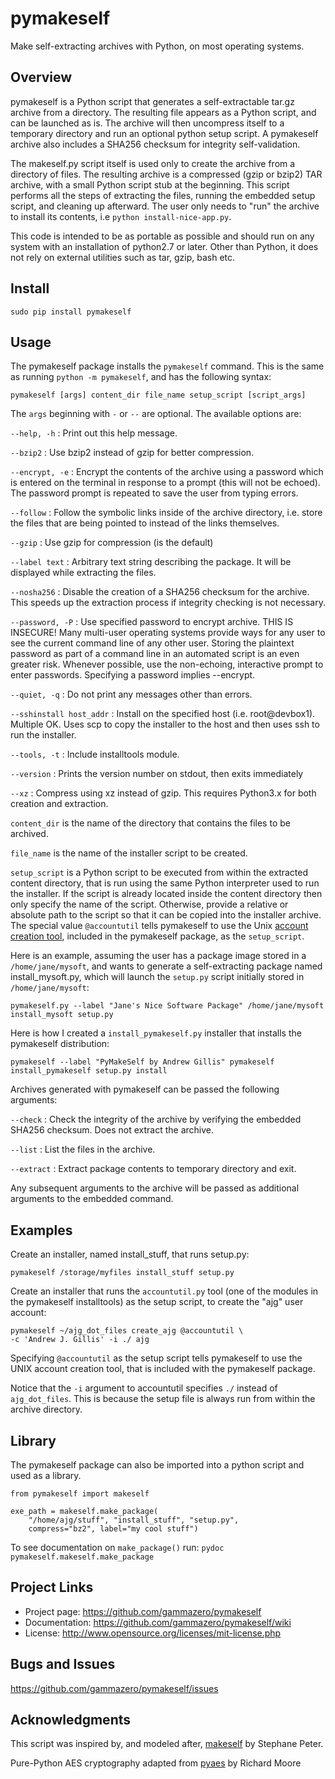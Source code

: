 # pymakeself

Make self-extracting archives with Python, on most operating systems.

## Overview

pymakeself is a Python script that generates a self-extractable tar.gz archive from a directory.  The resulting file appears as a Python script, and can be launched as is.  The archive will then uncompress itself to a temporary directory and run an optional python setup script.  A pymakeself archive also includes a SHA256 checksum for integrity self-validation.

The makeself.py script itself is used only to create the archive from a directory of files.  The resulting archive is a compressed (gzip or bzip2) TAR archive, with a small Python script stub at the beginning.  This script performs all the steps of extracting the files, running the embedded setup script, and cleaning up afterward.  The user only needs to "run" the archive to install its contents, i.e `python install-nice-app.py`.

This code is intended to be as portable as possible and should run on any system with an installation of python2.7 or later.  Other than Python, it does not rely on external utilities such as tar, gzip, bash etc.

## Install

```
sudo pip install pymakeself
```

## Usage

The pymakeself package installs the `pymakeself` command.  This is the same as running `python -m pymakeself`, and has the following syntax:

```
pymakeself [args] content_dir file_name setup_script [script_args]
```
The `args` beginning with `-` or `--` are optional.  The available options are:

`--help, -h` : Print out this help message.

`--bzip2` : Use bzip2 instead of gzip for better compression.

`--encrypt, -e` :  Encrypt the contents of the archive using a password which is entered on the terminal in response to a prompt (this will not be echoed). The password prompt is repeated to save the user from typing errors.

`--follow` : Follow the symbolic links inside of the archive directory, i.e. store the files that are being pointed to instead of the links themselves.

`--gzip` : Use gzip for compression (is the default)

`--label text` : Arbitrary text string describing the package. It will be displayed while extracting the files. 

`--nosha256` : Disable the creation of a SHA256 checksum for the archive.  This speeds up the extraction process if integrity checking is not necessary.

`--password, -P` : Use specified password to encrypt archive. THIS IS INSECURE! Many multi-user operating systems provide ways for any user to see the current command line of any other user. Storing the plaintext password as part of a command line in an automated script is an even greater risk. Whenever possible, use the non-echoing, interactive prompt to enter passwords. Specifying a password implies --encrypt.

`--quiet, -q` : Do not print any messages other than errors.

`--sshinstall host_addr` : Install on the specified host (i.e. root@devbox1). Multiple OK. Uses scp to copy the installer to the host and then uses ssh to run the installer.

`--tools, -t`  : Include installtools module.

`--version` : Prints the version number on stdout, then exits immediately

`--xz` : Compress using xz instead of gzip.  This requires Python3.x for both creation and extraction.

`content_dir` is the name of the directory that contains the files to be archived.

`file_name` is the name of the installer script to be created.

`setup_script` is a Python script to be executed from within the extracted content directory, that is run using the same Python interpreter used to run the installer.  If the script is already located inside the content directory then only specify the name of the script.  Otherwise, provide a relative or absolute path to the script so that it can be copied into the installer archive.  The special value `@accountutil` tells pymakeself to use the Unix [account creation tool](https://github.com/gammazero/pymakeself/blob/master/pymakeself/installtools/accountutil.py), included in the pymakeself package, as the `setup_script`.

Here is an example, assuming the user has a package image stored in a `/home/jane/mysoft`, and wants to generate a self-extracting package named install_mysoft.py, which will launch the `setup.py` script initially stored in `/home/jane/mysoft`:
```
pymakeself.py --label "Jane's Nice Software Package" /home/jane/mysoft install_mysoft setup.py
```

Here is how I created a `install_pymakeself.py` installer that installs the pymakeself distribution:
```
pymakeself --label "PyMakeSelf by Andrew Gillis" pymakeself install_pymakeself setup.py install
```

Archives generated with pymakeself can be passed the following arguments:

`--check` : Check the integrity of the archive by verifying the embedded SHA256 checksum.  Does not extract the archive.

`--list` : List the files in the archive.

`--extract` : Extract package contents to temporary directory and exit.

Any subsequent arguments to the archive will be passed as additional arguments to the embedded command.

## Examples

Create an installer, named install_stuff, that runs setup.py:

```
pymakeself /storage/myfiles install_stuff setup.py
```

Create an installer that runs the `accountutil.py` tool (one of the modules in the pymakeself installtools) as the setup script, to create the "ajg" user account:
```
pymakeself ~/ajg_dot_files create_ajg @accountutil \
-c 'Andrew J. Gillis' -i ./ ajg
```
Specifying `@accountutil` as the setup script tells pymakeself to use the UNIX account creation tool, that is included with the pymakeself package.

Notice that the `-i` argument to accountutil specifies `./` instead of `ajg_dot_files`.  This is because the setup file is always run from within the archive directory.

## Library

The pymakeself package can also be imported into a python script and used as a library.

```
from pymakeself import makeself

exe_path = makeself.make_package(
    "/home/ajg/stuff", "install_stuff", "setup.py",
    compress="bz2", label="my cool stuff")

```

To see documentation on `make_package()` run: `pydoc pymakeself.makeself.make_package`

## Project Links

- Project page: <https://github.com/gammazero/pymakeself>
- Documentation: <https://github.com/gammazero/pymakeself/wiki>
- License: <http://www.opensource.org/licenses/mit-license.php>

## Bugs and Issues

<https://github.com/gammazero/pymakeself/issues>

## Acknowledgments

This script was inspired by, and modeled after, [makeself](https://makeself.io/) by Stephane Peter.

Pure-Python AES cryptography adapted from [pyaes](https://github.com/ricmoo/pyaes) by Richard Moore
